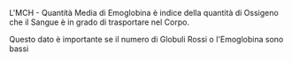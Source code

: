 L'MCH - Quantità Media di Emoglobina è indice della quantità di Ossigeno che il Sangue è in grado di trasportare nel Corpo.

Questo dato è importante se il numero di Globuli Rossi o l'Emoglobina sono bassi
